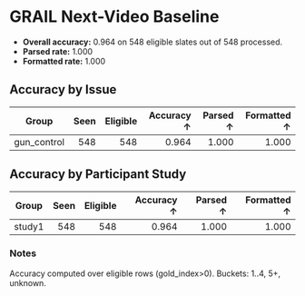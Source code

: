 # GRAIL Next-Video Baseline

- **Overall accuracy:** 0.964 on 548 eligible slates out of 548 processed.
- **Parsed rate:** 1.000
- **Formatted rate:** 1.000

## Accuracy by Issue

| Group | Seen | Eligible | Accuracy ↑ | Parsed ↑ | Formatted ↑ |
| --- | ---: | ---: | ---: | ---: | ---: |
| gun_control | 548 | 548 | 0.964 | 1.000 | 1.000 |

## Accuracy by Participant Study

| Group | Seen | Eligible | Accuracy ↑ | Parsed ↑ | Formatted ↑ |
| --- | ---: | ---: | ---: | ---: | ---: |
| study1 | 548 | 548 | 0.964 | 1.000 | 1.000 |

### Notes

Accuracy computed over eligible rows (gold_index>0). Buckets: 1..4, 5+, unknown.

